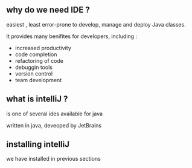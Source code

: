 ## why do we need IDE ?

easiest , least error-prone to develop, manage and deploy Java classes.

It provides many benifites for developers, including :

- increased productivity
- code completion
- refactoring of code
- debuggin tools
- version control
- team development

## what is intelliJ ?

is one of several ides available for java

written in java, deveoped by JetBrains

## installing intelliJ

we have installed in previous sections

